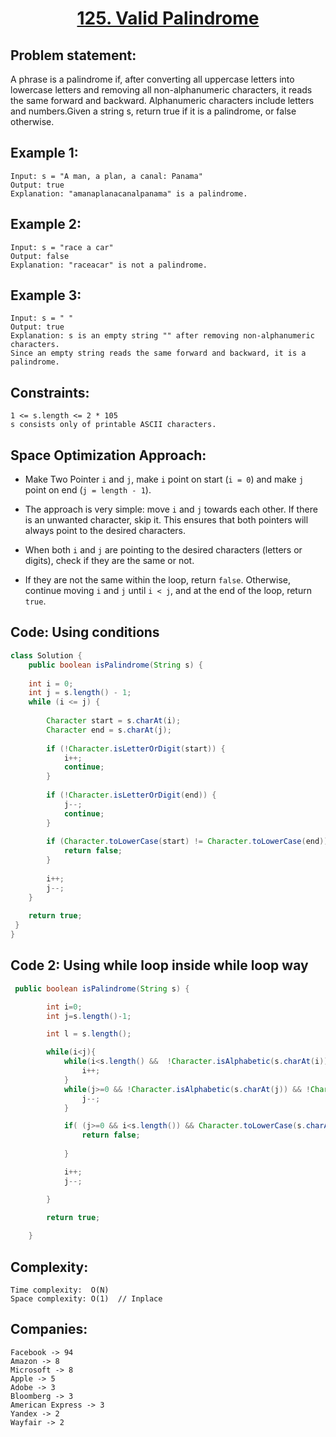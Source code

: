 <h1 align="center"><a href="https://leetcode.com/problems/valid-palindrome/description/">125. Valid Palindrome</a></h1>


## Problem statement:
A phrase is a palindrome if, after converting all uppercase letters into lowercase letters and removing all non-alphanumeric characters, 
it reads the same forward and backward. Alphanumeric characters include letters and numbers.Given a string s, return true if it is a palindrome, or false otherwise.


## Example 1:

```
Input: s = "A man, a plan, a canal: Panama"
Output: true
Explanation: "amanaplanacanalpanama" is a palindrome.
```

## Example 2:

```
Input: s = "race a car"
Output: false
Explanation: "raceacar" is not a palindrome.
```


## Example 3:

```
Input: s = " "
Output: true
Explanation: s is an empty string "" after removing non-alphanumeric characters.
Since an empty string reads the same forward and backward, it is a palindrome.
```


## Constraints:

```
1 <= s.length <= 2 * 105
s consists only of printable ASCII characters.
```


 

## Space Optimization Approach:

- Make Two Pointer `i` and `j`, make `i` point on start (`i = 0`) and make `j` point on end (`j = length - 1`).
  
- The approach is very simple: move `i` and `j` towards each other. If there is an unwanted character, skip it. This ensures that both pointers will always point to the desired characters.
  
- When both `i` and `j` are pointing to the desired characters (letters or digits), check if they are the same or not.
  
- If they are not the same within the loop, return `false`. Otherwise, continue moving `i` and `j` until `i < j`, and at the end of the loop, return `true`.



## Code: Using conditions

```java
class Solution {
    public boolean isPalindrome(String s) {
        
    int i = 0;
    int j = s.length() - 1;
    while (i <= j) {
        
        Character start = s.charAt(i);
        Character end = s.charAt(j);
        
        if (!Character.isLetterOrDigit(start)) {
            i++;
            continue;
        }
        
        if (!Character.isLetterOrDigit(end)) {
            j--;
            continue;
        }
        
        if (Character.toLowerCase(start) != Character.toLowerCase(end)) {
            return false;
        }
        
        i++;
        j--;    
    }
    
    return true;
 }
}
```



## Code 2: Using while loop inside while loop way

```java
 public boolean isPalindrome(String s) {

        int i=0;
        int j=s.length()-1;

        int l = s.length();

        while(i<j){
            while(i<s.length() &&  !Character.isAlphabetic(s.charAt(i)) && !Character.isDigit(s.charAt(i)) ){
                i++;
            }
            while(j>=0 && !Character.isAlphabetic(s.charAt(j)) && !Character.isDigit(s.charAt(j)) ){
                j--;
            }

            if( (j>=0 && i<s.length()) && Character.toLowerCase(s.charAt(i))!=Character.toLowerCase(s.charAt(j))){
                return false;
               
            }

            i++;
            j--;

        }

        return true;
        
    }
```






## Complexity:

```
Time complexity:  O(N)
Space complexity: O(1)  // Inplace
```


## Companies:

```
Facebook -> 94
Amazon -> 8
Microsoft -> 8
Apple -> 5
Adobe -> 3
Bloomberg -> 3
American Express -> 3
Yandex -> 2
Wayfair -> 2
```






